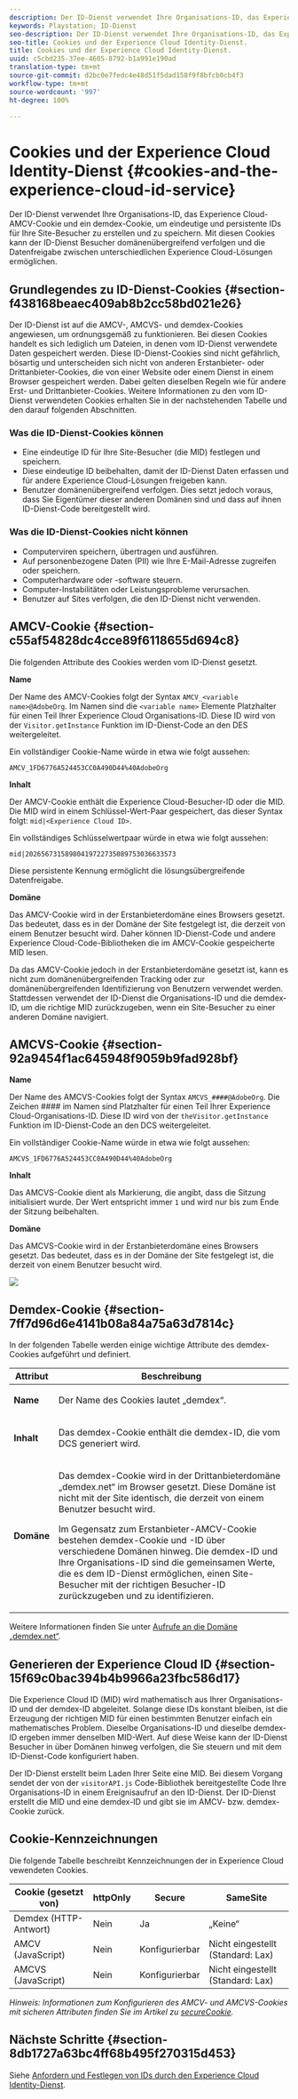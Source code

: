 ```yaml
---
description: Der ID-Dienst verwendet Ihre Organisations-ID, das Experience Cloud-AMCV-Cookie und ein demdex-Cookie, um eindeutige und persistente IDs für Ihre Site-Besucher zu erstellen und zu speichern. Mit diesen Cookies kann der ID-Dienst Besucher domänenübergreifend verfolgen und die Datenfreigabe zwischen unterschiedlichen Experience Cloud-Lösungen ermöglichen.
keywords: Playstation; ID-Dienst
seo-description: Der ID-Dienst verwendet Ihre Organisations-ID, das Experience Cloud-AMCV-Cookie und ein demdex-Cookie, um eindeutige und persistente IDs für Ihre Site-Besucher zu erstellen und zu speichern. Mit diesen Cookies kann der ID-Dienst Besucher domänenübergreifend verfolgen und die Datenfreigabe zwischen unterschiedlichen Experience Cloud-Lösungen ermöglichen.
seo-title: Cookies und der Experience Cloud Identity-Dienst.
title: Cookies und der Experience Cloud Identity-Dienst.
uuid: c5cbd235-37ee-4605-8792-b1a991e190ad
translation-type: tm+mt
source-git-commit: d2bc0e7fedc4e48d51f5dad158f9f8bfcb0cb4f3
workflow-type: tm+mt
source-wordcount: '997'
ht-degree: 100%

---
```



# Cookies und der Experience Cloud Identity-Dienst {#cookies-and-the-experience-cloud-id-service}

Der ID-Dienst verwendet Ihre Organisations-ID, das Experience Cloud-AMCV-Cookie und ein demdex-Cookie, um eindeutige und persistente IDs für Ihre Site-Besucher zu erstellen und zu speichern. Mit diesen Cookies kann der ID-Dienst Besucher domänenübergreifend verfolgen und die Datenfreigabe zwischen unterschiedlichen Experience Cloud-Lösungen ermöglichen.

## Grundlegendes zu ID-Dienst-Cookies {#section-f438168beaec409ab8b2cc58bd021e26}

Der ID-Dienst ist auf die AMCV-, AMCVS- und demdex-Cookies angewiesen, um ordnungsgemäß zu funktionieren. Bei diesen Cookies handelt es sich lediglich um Dateien, in denen vom ID-Dienst verwendete Daten gespeichert werden. Diese ID-Dienst-Cookies sind nicht gefährlich, bösartig und unterscheiden sich nicht von anderen Erstanbieter- oder Drittanbieter-Cookies, die von einer Website oder einem Dienst in einem Browser gespeichert werden. Dabei gelten dieselben Regeln wie für andere Erst- und Drittanbieter-Cookies. Weitere Informationen zu den vom ID-Dienst verwendeten Cookies erhalten Sie in der nachstehenden Tabelle und den darauf folgenden Abschnitten.

### Was die ID-Dienst-Cookies können

* Eine eindeutige ID für Ihre Site-Besucher (die MID) festlegen und speichern.
* Diese eindeutige ID beibehalten, damit der ID-Dienst Daten erfassen und für andere Experience Cloud-Lösungen freigeben kann.
* Benutzer domänenübergreifend verfolgen. Dies setzt jedoch voraus, dass Sie Eigentümer dieser anderen Domänen sind und dass auf ihnen ID-Dienst-Code bereitgestellt wird.

### Was die ID-Dienst-Cookies nicht können

* Computerviren speichern, übertragen und ausführen.
* Auf personenbezogene Daten (PII) wie Ihre E-Mail-Adresse zugreifen oder speichern.
* Computerhardware oder -software steuern.
* Computer-Instabilitäten oder Leistungsprobleme verursachen.
* Benutzer auf Sites verfolgen, die den ID-Dienst nicht verwenden.

## AMCV-Cookie {#section-c55af54828dc4cce89f6118655d694c8}

Die folgenden Attribute des Cookies werden vom ID-Dienst gesetzt.

**Name**

Der Name des AMCV-Cookies folgt der Syntax `AMCV_<variable name>@AdobeOrg`. Im Namen sind die `<variable name>` Elemente Platzhalter für einen Teil Ihrer Experience Cloud Organisations-ID. Diese ID wird von der `Visitor.getInstance` Funktion im ID-Dienst-Code an den DES weitergeleitet.

Ein vollständiger Cookie-Name würde in etwa wie folgt aussehen:

```
AMCV_1FD6776A524453CC0A490D44%40AdobeOrg
```

**Inhalt**

Der AMCV-Cookie enthält die Experience Cloud-Besucher-ID oder die MID. Die MID wird in einem Schlüssel-Wert-Paar gespeichert, das dieser Syntax folgt: `mid|<Experience Cloud ID>`.

Ein vollständiges Schlüsselwertpaar würde in etwa wie folgt aussehen:

```
mid|20265673158980419722735089753036633573
```

Diese persistente Kennung ermöglicht die lösungsübergreifende Datenfreigabe.

**Domäne**

Das AMCV-Cookie wird in der Erstanbieterdomäne eines Browsers gesetzt. Das bedeutet, dass es in der Domäne der Site festgelegt ist, die derzeit von einem Benutzer besucht wird. Daher können ID-Dienst-Code und andere Experience Cloud-Code-Bibliotheken die im AMCV-Cookie gespeicherte MID lesen.

Da das AMCV-Cookie jedoch in der Erstanbieterdomäne gesetzt ist, kann es nicht zum domänenübergreifenden Tracking oder zur domänenübergreifenden Identifizierung von Benutzern verwendet werden. Stattdessen verwendet der ID-Dienst die Organisations-ID und die demdex-ID, um die richtige MID zurückzugeben, wenn ein Site-Besucher zu einer anderen Domäne navigiert.

## AMCVS-Cookie {#section-92a9454f1ac645948f9059b9fad928bf}

**Name**

Der Name des AMCVS-Cookies folgt der Syntax `AMCVS_####@AdobeOrg`. Die Zeichen #### im Namen sind Platzhalter für einen Teil Ihrer Experience Cloud-Organisations-ID. Diese ID wird von der `theVisitor.getInstance` Funktion im ID-Dienst-Code an den DCS weitergeleitet.

Ein vollständiger Cookie-Name würde in etwa wie folgt aussehen:

```
AMCVS_1FD6776A524453CC0A490D44%40AdobeOrg
```

**Inhalt**

Das AMCVS-Cookie dient als Markierung, die angibt, dass die Sitzung initialisiert wurde. Der Wert entspricht immer `1` und wird nur bis zum Ende der Sitzung beibehalten.

**Domäne**

Das AMCVS-Cookie wird in der Erstanbieterdomäne eines Browsers gesetzt. Das bedeutet, dass es in der Domäne der Site festgelegt ist, die derzeit von einem Benutzer besucht wird.

![](assets/AMCVS-cookie.png)

## Demdex-Cookie {#section-7ff7d96d6e4141b08a84a75a63d7814c}

In der folgenden Tabelle werden einige wichtige Attribute des demdex-Cookies aufgeführt und definiert.

<table id="table_18E3CAF3550E4BB6A199736AACE39202"> 
 <thead> 
  <tr> 
   <th colname="col1" class="entry"> Attribut </th> 
   <th colname="col2" class="entry"> Beschreibung </th> 
  </tr> 
 </thead>
 <tbody> 
  <tr> 
   <td colname="col1"> <p> <b>Name</b> </p> </td> 
   <td colname="col2"> <p>Der Name des Cookies lautet „demdex“. </p> </td> 
  </tr> 
  <tr> 
   <td colname="col1"> <p> <b>Inhalt</b> </p> </td> 
   <td colname="col2"> <p>Das demdex-Cookie enthält die demdex-ID, die vom DCS generiert wird. </p> </td> 
  </tr> 
  <tr> 
   <td colname="col1"> <p> <b>Domäne</b> </p> </td> 
   <td colname="col2"> <p>Das demdex-Cookie wird in der Drittanbieterdomäne „demdex.net“ im Browser gesetzt. Diese Domäne ist nicht mit der Site identisch, die derzeit von einem Benutzer besucht wird. </p> <p>Im Gegensatz zum Erstanbieter-AMCV-Cookie bestehen demdex-Cookie und -ID über verschiedene Domänen hinweg. Die demdex-ID und Ihre Organisations-ID sind die gemeinsamen Werte, die es dem ID-Dienst ermöglichen, einen Site-Besucher mit der richtigen Besucher-ID zurückzugeben und zu identifizieren. </p> </td> 
  </tr> 
 </tbody> 
</table>

Weitere Informationen finden Sie unter [Aufrufe an die Domäne „demdex.net“](https://docs.adobe.com/content/help/de-DE/audience-manager/user-guide/reference/demdex-calls.html).

## Generieren der Experience Cloud ID {#section-15f69c0bac394b4b9966a23fbc586d17}

Die Experience Cloud ID (MID) wird mathematisch aus Ihrer Organisations-ID und der demdex-ID abgeleitet. Solange diese IDs konstant bleiben, ist die Erzeugung der richtigen MID für einen bestimmten Benutzer einfach ein mathematisches Problem. Dieselbe Organisations-ID und dieselbe demdex-ID ergeben immer denselben MID-Wert. Auf diese Weise kann der ID-Dienst Besucher in über Domänen hinweg verfolgen, die Sie steuern und mit dem ID-Dienst-Code konfiguriert haben.

Der ID-Dienst erstellt beim Laden Ihrer Seite eine MID. Bei diesem Vorgang sendet der von der `visitorAPI.js` Code-Bibliothek bereitgestellte Code Ihre Organisations-ID in einem Ereignisaufruf an den ID-Dienst. Der ID-Dienst erstellt die MID und eine demdex-ID und gibt sie im AMCV- bzw. demdex-Cookie zurück.

## Cookie-Kennzeichnungen

Die folgende Tabelle beschreibt Kennzeichnungen der in Experience Cloud vewendeten Cookies.

| Cookie (gesetzt von) | httpOnly | Secure | SameSite |
|--- |--- |--- |--- |
| Demdex (HTTP-Antwort) | Nein | Ja | „Keine“ |
| AMCV (JavaScript) | Nein | Konfigurierbar | Nicht eingestellt (Standard: Lax) |
| AMCVS (JavaScript) | Nein | Konfigurierbar | Nicht eingestellt (Standard: Lax) |

*Hinweis: Informationen zum Konfigurieren des AMCV- und AMCVS-Cookies mit sicheren Attributen finden Sie im Artikel zu [secureCookie](https://docs.adobe.com/content/help/de-DE/id-service/using/id-service-api/configurations/securecookie.html).*

## Nächste Schritte {#section-8db1727a63bc4ff68b495f270315d453}

Siehe [Anfordern und Festlegen von IDs durch den Experience Cloud Identity-Dienst](../introduction/id-request.md#concept-2caacebb1d244402816760e9b8bcef6a).
